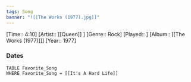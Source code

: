 ```yaml
---
tags: Song  
banner: "![[The Works (1977).jpg]]"
---
```

[Time:: 4:10]
[Artist:: [[Queen]] ]
[Genre:: Rock]
[Played:: ]
[Album:: [[The Works (1977)]]]
[Year:: 1977]
### Dates
````dataview
TABLE Favorite_Song
WHERE Favorite_Song = [[It's A Hard Life]]
````